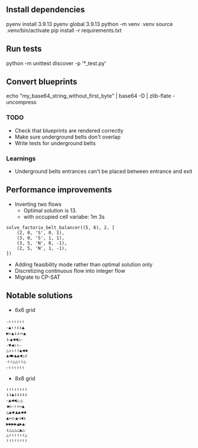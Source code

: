 ## Install dependencies
pyenv install 3.9.13
pyenv global 3.9.13
python -m venv .venv
source .venv/bin/activate
pip install -r requirements.txt

## Run tests
python -m unittest discover -p '*_test.py'

## Convert blueprints
echo "my_base64_string_without_first_byte" | base64 -D | zlib-flate -uncompress

### TODO
- Check that blueprints are rendered correctly
- Make sure underground belts don't overlap
- Write tests for underground belts

### Learnings
- Underground belts entrances can't be placed between entrance and exit


## Performance improvements
- Inverting two flows
    - Optimal solution is 13.
    - with occupied cell variabe: 1m 3s
```
solve_factorio_belt_balancer((5, 6), 2, [
    (2, 0, 'S', 0, 1),
    (3, 0, 'S', 1, 1),
    (3, 5, 'N', 0, -1),
    (2, 5, 'N', 1, -1),
])
```

- Adding feasibility mode rather than optimal solution only
- Discretizing continuous flow into integer flow
- Migrate to CP-SAT


## Notable solutions
- 6x6 grid
```
‧‧↿↾↿↾↿↾
‧‧▲↿↾↥↥▲
▶▷▲↥↥‧↦▲
↥‧▲◀◀△‧‧
‧‧▼◀↿↾‧‧
△⇃⇂↿↾▲◀◀
▲◀▶▲▲◀△↥
‧↿↾△△↿↾△
‧‧↿↾↿↾↿↾
```

- 8x8 grid
```
↿↾↿↾↿↾↿↾
↥↥▲↥↥↥↥↥
‧‧▲◀◀△‧△
‧▶▷‧↿↾↦▲
△▲◀‧▲▲◀◀
▲↤↥‧▲◁◀↥
▶▶▶▶▲▶▲‧
↥△△△△▲△‧
△↿↾↿↾↿↾△
↿↾↿↾↿↾↿↾
```